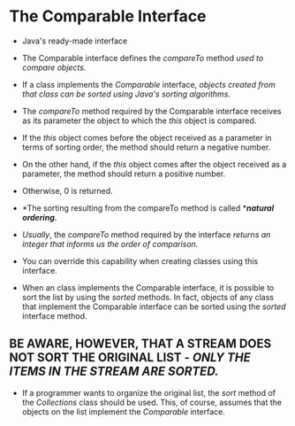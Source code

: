 # The Comparable Interface
* Java's ready-made interface
* The Comparable interface defines the *compareTo* method *used to compare objects.*
* If a class implements the *Comparable* interface, *objects created from that class can be sorted using Java's sorting algorithms.*
* The *compareTo* method required by the Comparable interface receives as its parameter the object to which the *this* object is compared.

* If the *this* object comes before the object received as a parameter in terms of sorting order, the method should return a negative number.
* On the other hand, if the *this* object comes after the object received as a parameter, the method should return a positive number.
* Otherwise, 0 is returned.
* *The sorting resulting from the compareTo method is called ****natural ordering.***
* *Usually*, the *compareTo* method required by the interface *returns an integer that informs us the order of comparison.*
* You can override this capability when creating classes using this interface.


* When an class implements the Comparable interface, it is possible to sort the list by using the *sorted* methods. In fact, objects of any class that implement the Comparable interface can be sorted using the *sorted* interface method.
## BE AWARE, HOWEVER, THAT A STREAM DOES NOT SORT THE ORIGINAL LIST - *ONLY THE ITEMS IN THE STREAM ARE SORTED.*
* If a programmer wants to organize the original list, the *sort* method of the *Collections* class should be used. This, of course, assumes that the objects on the list implement the *Comparable* interface.
